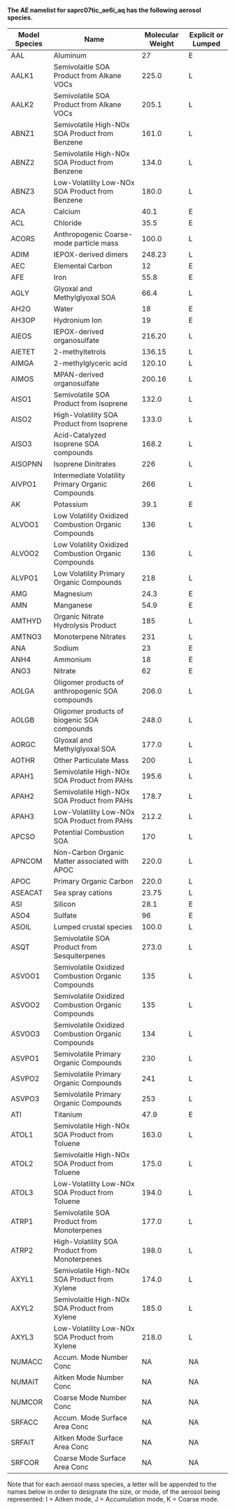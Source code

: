 **The AE namelist for saprc07tic_ae6i_aq has the following aerosol species.**

| **Model Species** | **Name**                                             | **Molecular Weight** | **Explicit or Lumped** |
| ----------------- | ---------------------------------------------------- | -------------------- | ---------------------- |
| AAL               | Aluminum                                             | 27                   | E                      |
| AALK1             | Semivolaitle SOA Product from Alkane VOCs            | 225.0                | L                      |
| AALK2             | Semivolatile SOA Product from Alkane VOCs            | 205.1                | L                      |
| ABNZ1             | Semivolatile High-NOx SOA Product from Benzene       | 161.0                | L                      |
| ABNZ2             | Semivolatile High-NOx SOA Product from Benzene       | 134.0                | L                      |
| ABNZ3             | Low-Volatility Low-NOx SOA Product from Benzene      | 180.0                | L                      |
| ACA               | Calcium                                              | 40.1                 | E                      |
| ACL               | Chloride                                             | 35.5                 | E                      |
| ACORS             | Anthropogenic Coarse-mode particle mass              | 100.0                | L                      |
| ADIM              | IEPOX-derived dimers                                 | 248.23               | L                      |
| AEC               | Elemental Carbon                                     | 12                   | E                      |
| AFE               | Iron                                                 | 55.8                 | E                      |
| AGLY              | Glyoxal and Methylglyoxal SOA                        | 66.4                 | L                      |
| AH2O              | Water                                                | 18                   | E                      |
| AH3OP             | Hydronium Ion                                        | 19                   | E                      |
| AIEOS             | IEPOX-derived organosulfate                          | 216.20               | L                      |
| AIETET            | 2-methyltetrols                                      | 136.15               | L                      |
| AIMGA             | 2-methylglyceric acid                                | 120.10               | L                      |
| AIMOS             | MPAN-derived organosulfate                           | 200.16               | L                      |
| AISO1             | Semivolatile SOA Product from Isoprene               | 132.0                | L                      |
| AISO2             | High-Volatility SOA Product from Isoprene            | 133.0                | L                      |
| AISO3             | Acid-Catalyzed Isoprene SOA compounds                | 168.2                | L                      |
| AISOPNN           | Isoprene Dinitrates                                  | 226                  | L                      |
| AIVPO1            | Intermediate Volatility Primary Organic Compounds    | 266                  | L                      |
| AK                | Potassium                                            | 39.1                 | E                      |
| ALVOO1            | Low Volatility Oxidized Combustion Organic Compounds | 136                  | L                      |
| ALVOO2            | Low Volatility Oxidized Combustion Organic Compounds | 136                  | L                      |
| ALVPO1            | Low Volatility Primary Organic Compounds             | 218                  | L                      |
| AMG               | Magnesium                                            | 24.3                 | E                      |
| AMN               | Manganese                                            | 54.9                 | E                      |
| AMTHYD            | Organic Nitrate Hydrolysis Product                   | 185                  | L                      |
| AMTNO3            | Monoterpene Nitrates                                 | 231                  | L                      |
| ANA               | Sodium                                               | 23                   | E                      |
| ANH4              | Ammonium                                             | 18                   | E                      |
| ANO3              | Nitrate                                              | 62                   | E                      |
| AOLGA             | Oligomer products of anthropogenic SOA compounds     | 206.0                | L                      |
| AOLGB             | Oligomer products of biogenic SOA compounds          | 248.0                | L                      |
| AORGC             | Glyoxal and Methylglyoxal SOA                        | 177.0                | L                      |
| AOTHR             | Other Particulate Mass                               | 200                  | L                      |
| APAH1             | Semivolatile High-NOx SOA Product from PAHs          | 195.6                | L                      |
| APAH2             | Semivolatile High-NOx  SOA Product from PAHs         | 178.7                | L                      |
| APAH3             | Low-Volatility Low-NOx SOA Product from PAHs         | 212.2                | L                      |
| APCSO             | Potential Combustion SOA                             | 170                  | L                      |
| APNCOM            | Non-Carbon Organic Matter associated with APOC       | 220.0                | L                      |
| APOC              | Primary Organic Carbon                               | 220.0                | L                      |
| ASEACAT           | Sea spray cations                                    | 23.75                | L                      |
| ASI               | Silicon                                              | 28.1                 | E                      |
| ASO4              | Sulfate                                              | 96                   | E                      |
| ASOIL             | Lumped crustal species                               | 100.0                | L                      |
| ASQT              | Semivolatile SOA Product from Sesquiterpenes         | 273.0                | L                      |
| ASVOO1            | Semivolatile Oxidized Combustion Organic Compounds   | 135                  | L                      |
| ASVOO2            | Semivolatile Oxidized Combustion Organic Compounds   | 135                  | L                      |
| ASVOO3            | Semivolatile Oxidized Combustion Organic Compounds   | 134                  | L                      |
| ASVPO1            | Semivolatile Primary Organic Compounds               | 230                  | L                      |
| ASVPO2            | Semivolatile Primary Organic Compounds               | 241                  | L                      |
| ASVPO3            | Semivolatile Primary Organic Compounds               | 253                  | L                      |
| ATI               | Titanium                                             | 47.9                 | E                      |
| ATOL1             | Semivolatile High-NOx SOA Product from Toluene       | 163.0                | L                      |
| ATOL2             | Semivolaitle High-NOx SOA Product from Toluene       | 175.0                | L                      |
| ATOL3             | Low-Volatility Low-NOx SOA Product from Toluene      | 194.0                | L                      |
| ATRP1             | Semivolatile SOA Product from Monoterpenes           | 177.0                | L                      |
| ATRP2             | High-Volatility SOA Product from Monoterpenes        | 198.0                | L                      |
| AXYL1             | Semivolatile High-NOx SOA Product from Xylene        | 174.0                | L                      |
| AXYL2             | Semivolaitle High-NOx SOA Product from Xylene        | 185.0                | L                      |
| AXYL3             | Low-Volatility Low-NOx SOA Product from Xylene       | 218.0                | L                      |
| NUMACC            | Accum. Mode Number Conc                              | NA                   | NA                     |
| NUMAIT            | Aitken Mode Number Conc                              | NA                   | NA                     |
| NUMCOR            | Coarse Mode Number Conc                              | NA                   | NA                     |
| SRFACC            | Accum. Mode Surface Area Conc                        | NA                   | NA                     |
| SRFAIT            | Aitken Mode Surface Area Conc                        | NA                   | NA                     |
| SRFCOR            | Coarse Mode Surface Area Conc                        | NA                   | NA                     |

Note that for each aerosol mass species, a letter will be appended to the names below in order to designate the size, or mode, of the aerosol being represented: I = Aitken mode, J = Accumulation mode, K = Coarse mode.  
